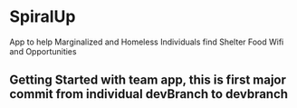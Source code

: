 # SpiralUp
App to help Marginalized and Homeless Individuals find Shelter Food Wifi and Opportunities
                

## Getting Started with team app, this is first major commit from individual devBranch to devbranch